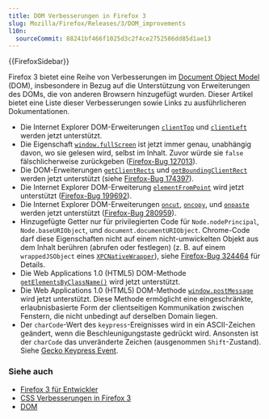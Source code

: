 ```yaml
---
title: DOM Verbesserungen in Firefox 3
slug: Mozilla/Firefox/Releases/3/DOM_improvements
l10n:
  sourceCommit: 88241bf466f1025d3c2f4ce2752586dd85d1ae13
---
```


{{FirefoxSidebar}}

Firefox 3 bietet eine Reihe von Verbesserungen im [Document Object Model](/de/docs/Web/API/Document_Object_Model) (DOM), insbesondere in Bezug auf die Unterstützung von Erweiterungen des DOMs, die von anderen Browsern hinzugefügt wurden. Dieser Artikel bietet eine Liste dieser Verbesserungen sowie Links zu ausführlicheren Dokumentationen.

- Die Internet Explorer DOM-Erweiterungen [`clientTop`](/de/docs/Web/API/Element/clientTop) und [`clientLeft`](/de/docs/Web/API/Element/clientLeft) werden jetzt unterstützt.
- Die Eigenschaft [`window.fullScreen`](/de/docs/Web/API/Window/fullScreen) ist jetzt immer genau, unabhängig davon, wo sie gelesen wird, selbst im Inhalt. Zuvor würde sie `false` fälschlicherweise zurückgeben ([Firefox-Bug 127013](https://bugzil.la/127013)).
- Die DOM-Erweiterungen [`getClientRects`](/de/docs/Web/API/Element/getClientRects) und [`getBoundingClientRect`](/de/docs/Web/API/Element/getBoundingClientRect) werden jetzt unterstützt (siehe [Firefox-Bug 174397](https://bugzil.la/174397)).
- Die Internet Explorer DOM-Erweiterung [`elementFromPoint`](/de/docs/Web/API/Document/elementFromPoint) wird jetzt unterstützt ([Firefox-Bug 199692](https://bugzil.la/199692)).
- Die Internet Explorer DOM-Erweiterungen [`oncut`](/de/docs/Web/API/HTMLElement/cut_event), [`oncopy`](/de/docs/Web/API/HTMLElement/copy_event), und [`onpaste`](/de/docs/Web/API/HTMLElement/paste_event) werden jetzt unterstützt ([Firefox-Bug 280959](https://bugzil.la/280959)).
- Hinzugefügte Getter nur für privilegierten Code für `Node.nodePrincipal`, `Node.baseURIObject`, und `document.documentURIObject`. Chrome-Code darf diese Eigenschaften nicht auf einem nicht-umwickelten Objekt aus dem Inhalt berühren (abrufen oder festlegen) (z. B. auf einem `wrappedJSObject` eines [`XPCNativeWrapper`](/en-US/XPCNativeWrapper)), siehe [Firefox-Bug 324464](https://bugzil.la/324464) für Details.
- Die Web Applications 1.0 (HTML5) DOM-Methode [`getElementsByClassName()`](/de/docs/Web/API/Document/getElementsByClassName) wird jetzt unterstützt.
- Die Web Applications 1.0 (HTML5) DOM-Methode [`window.postMessage`](/de/docs/Web/API/Window/postMessage) wird jetzt unterstützt. Diese Methode ermöglicht eine eingeschränkte, erlaubnisbasierte Form der clientseitigen Kommunikation zwischen Fenstern, die nicht unbedingt auf derselben Domain liegen.
- Der `charCode`-Wert des `keypress`-Ereignisses wird in ein ASCII-Zeichen geändert, wenn die Beschleunigungstaste gedrückt wird. Ansonsten ist der `charCode` das unveränderte Zeichen (ausgenommen `Shift`-Zustand). Siehe [Gecko Keypress Event](/en-US/Gecko_Keypress_Event).

### Siehe auch

- [Firefox 3 für Entwickler](/de/docs/Mozilla/Firefox/Releases/3)
- [CSS Verbesserungen in Firefox 3](/de/docs/CSS_improvements_in_Firefox_3)
- [DOM](/de/docs/Web/API/Document_Object_Model)
